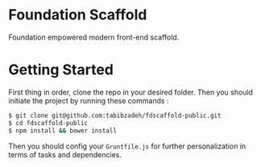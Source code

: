 # Foundation Scaffold
Foundation empowered modern front-end scaffold.

# Getting Started
First thing in order, clone the repo in your desired folder.
Then you should initiate the project by running these commands :

```sh
$ git clone git@github.com:tabibzadeh/fdscaffold-public.git
$ cd fdscaffold-public
$ npm install && bower install
```

Then you should config your `Gruntfile.js` for further personalization in terms of tasks and dependencies.
